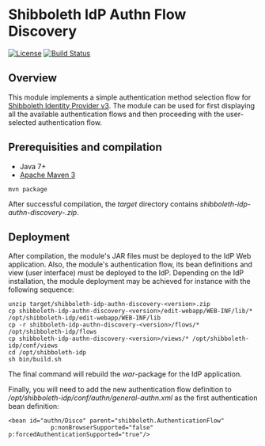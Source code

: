 # Shibboleth IdP Authn Flow Discovery

[![License](http://img.shields.io/:license-mit-blue.svg)](https://opensource.org/licenses/MIT)
[![Build Status](https://travis-ci.org/CSCfi/shibboleth-idp-authn-discovery.svg?branch=master)](https://travis-ci.org/CSCfi/shibboleth-idp-authn-discovery)

## Overview

This module implements a simple authentication method selection flow for [Shibboleth Identity Provider v3](https://wiki.shibboleth.net/confluence/display/IDP30/Home). The module can be used for first displaying all
the available authentication flows and then proceeding with the user-selected authentication flow.

## Prerequisities and compilation

- Java 7+
- [Apache Maven 3](https://maven.apache.org/)

```
mvn package
```

After successful compilation, the _target_ directory contains _shibboleth-idp-authn-discovery-<version>.zip_.

## Deployment

After compilation, the module's JAR files must be deployed to the IdP Web
application. Also, the module's authentication flow, its bean definitions and view (user interface) must
be deployed to the IdP. Depending on the IdP installation, the module deployment may be achieved for instance 
with the following sequence:

```
unzip target/shibboleth-idp-authn-discovery-<version>.zip
cp shibboleth-idp-authn-discovery-<version>/edit-webapp/WEB-INF/lib/* /opt/shibboleth-idp/edit-webapp/WEB-INF/lib
cp -r shibboleth-idp-authn-discovery-<version>/flows/* /opt/shibboleth-idp/flows
cp shibboleth-idp-authn-discovery-<version>/views/* /opt/shibboleth-idp/conf/views
cd /opt/shibboleth-idp
sh bin/build.sh
```

The final command will rebuild the _war_-package for the IdP application.

Finally, you will need to add the new authentication flow definition to _/opt/shibboleth-idp/conf/authn/general-authn.xml_ as the first authentication bean definition:

```
<bean id="authn/Disco" parent="shibboleth.AuthenticationFlow"
            p:nonBrowserSupported="false" p:forcedAuthenticationSupported="true"/>
```
